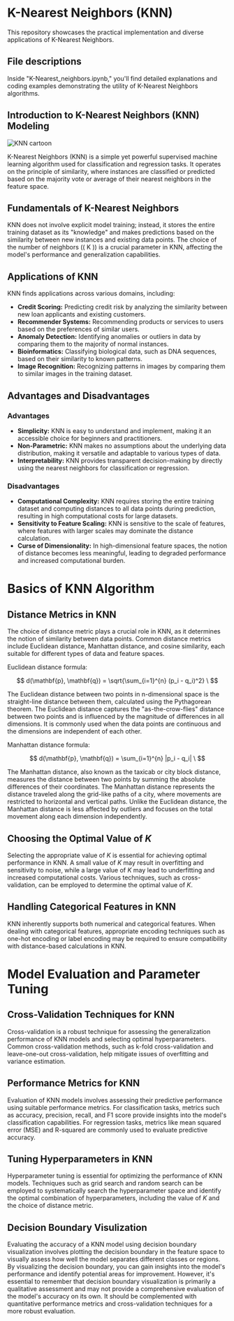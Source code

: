 # K-Nearest Neighbors (KNN)

This repository showcases the practical implementation and diverse applications of K-Nearest Neighbors.

## File descriptions
Inside "K-Nearest_neighbors.ipynb," you'll find detailed explanations and coding examples demonstrating the utility of K-Nearest Neighbors algorithms.

## Introduction to K-Nearest Neighbors (KNN) Modeling

![KNN cartoon](https://media.licdn.com/dms/image/C5612AQF_U4N9dg2rvQ/article-cover_image-shrink_600_2000/0/1589820781492?e=2147483647&v=beta&t=eMYYmOwCq49gweyoTg4fcYfzw7Fr1pfNVCu83yE9DCk)

K-Nearest Neighbors (KNN) is a simple yet powerful supervised machine learning algorithm used for classification and regression tasks. It operates on the principle of similarity, where instances are classified or predicted based on the majority vote or average of their nearest neighbors in the feature space.

## Fundamentals of K-Nearest Neighbors

KNN does not involve explicit model training; instead, it stores the entire training dataset as its "knowledge" and makes predictions based on the similarity between new instances and existing data points. The choice of the number of neighbors (\( K \)) is a crucial parameter in KNN, affecting the model's performance and generalization capabilities.

## Applications of KNN

KNN finds applications across various domains, including:

- **Credit Scoring:** Predicting credit risk by analyzing the similarity between new loan applicants and existing customers.
- **Recommender Systems:** Recommending products or services to users based on the preferences of similar users.
- **Anomaly Detection:** Identifying anomalies or outliers in data by comparing them to the majority of normal instances.
- **Bioinformatics:** Classifying biological data, such as DNA sequences, based on their similarity to known patterns.
- **Image Recognition:** Recognizing patterns in images by comparing them to similar images in the training dataset.

## Advantages and Disadvantages

### Advantages

- **Simplicity:** KNN is easy to understand and implement, making it an accessible choice for beginners and practitioners.
- **Non-Parametric:** KNN makes no assumptions about the underlying data distribution, making it versatile and adaptable to various types of data.
- **Interpretability:** KNN provides transparent decision-making by directly using the nearest neighbors for classification or regression.

### Disadvantages

- **Computational Complexity:** KNN requires storing the entire training dataset and computing distances to all data points during prediction, resulting in high computational costs for large datasets.
- **Sensitivity to Feature Scaling:** KNN is sensitive to the scale of features, where features with larger scales may dominate the distance calculation.
- **Curse of Dimensionality:** In high-dimensional feature spaces, the notion of distance becomes less meaningful, leading to degraded performance and increased computational burden.

# Basics of KNN Algorithm

## Distance Metrics in KNN

The choice of distance metric plays a crucial role in KNN, as it determines the notion of similarity between data points. Common distance metrics include Euclidean distance, Manhattan distance, and cosine similarity, each suitable for different types of data and feature spaces.

Euclidean distance formula:

$$
d(\mathbf{p}, \mathbf{q}) = \sqrt{\sum_{i=1}^{n} (p_i - q_i)^2} \
$$

The Euclidean distance between two points in n-dimensional space is the straight-line distance between them, calculated using the Pythagorean theorem. The Euclidean distance captures the "as-the-crow-flies" distance between two points and is influenced by the magnitude of differences in all dimensions. It is commonly used when the data points are continuous and the dimensions are independent of each other.

Manhattan distance formula:

$$
d(\mathbf{p}, \mathbf{q}) = \sum_{i=1}^{n} |p_i - q_i| \
$$

The Manhattan distance, also known as the taxicab or city block distance, measures the distance between two points by summing the absolute differences of their coordinates. The Manhattan distance represents the distance traveled along the grid-like paths of a city, where movements are restricted to horizontal and vertical paths. Unlike the Euclidean distance, the Manhattan distance is less affected by outliers and focuses on the total movement along each dimension independently.

## Choosing the Optimal Value of $K$

Selecting the appropriate value of $K$ is essential for achieving optimal performance in KNN. A small value of $K$ may result in overfitting and sensitivity to noise, while a large value of $K$ may lead to underfitting and increased computational costs. Various techniques, such as cross-validation, can be employed to determine the optimal value of $K$.

## Handling Categorical Features in KNN

KNN inherently supports both numerical and categorical features. When dealing with categorical features, appropriate encoding techniques such as one-hot encoding or label encoding may be required to ensure compatibility with distance-based calculations in KNN.

# Model Evaluation and Parameter Tuning

## Cross-Validation Techniques for KNN

Cross-validation is a robust technique for assessing the generalization performance of KNN models and selecting optimal hyperparameters. Common cross-validation methods, such as k-fold cross-validation and leave-one-out cross-validation, help mitigate issues of overfitting and variance estimation.

## Performance Metrics for KNN

Evaluation of KNN models involves assessing their predictive performance using suitable performance metrics. For classification tasks, metrics such as accuracy, precision, recall, and F1 score provide insights into the model's classification capabilities. For regression tasks, metrics like mean squared error (MSE) and R-squared are commonly used to evaluate predictive accuracy.

## Tuning Hyperparameters in KNN

Hyperparameter tuning is essential for optimizing the performance of KNN models. Techniques such as grid search and random search can be employed to systematically search the hyperparameter space and identify the optimal combination of hyperparameters, including the value of $K$ and the choice of distance metric.

## Decision Boundary Visulization

Evaluating the accuracy of a KNN model using decision boundary visualization involves plotting the decision boundary in the feature space to visually assess how well the model separates different classes or regions. By visualizing the decision boundary, you can gain insights into the model's performance and identify potential areas for improvement. However, it's essential to remember that decision boundary visualization is primarily a qualitative assessment and may not provide a comprehensive evaluation of the model's accuracy on its own. It should be complemented with quantitative performance metrics and cross-validation techniques for a more robust evaluation.
